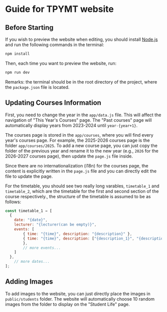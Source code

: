 # Guide for TPYMT website

## Before Starting

If you wish to preview the website when editing, you should install [Node.js](https://nodejs.org/) and run the following commands in the terminal:

```bash
npm install
```

Then, each time you want to preview the website, run:

```bash
npm run dev
```

Remarks: the terminal should be in the root directory of the project, where the `package.json` file is located.

## Updating Courses Information

First, you need to change the year in the `app/data.js` file. This will affect the navigation of "This Year's Courses" page. The "Past courses" page will automatically display years from 2023-2024 until `year-{year+1}`. 

The courses page is stored in the `app/courses`, where you will find every year's courses page. For example, the 2025-2026 courses page is the folder `app/courses/2025`. To add a new course page, you can just copy the folder of the previous year and rename it to the new year (e.g., `2026` for the 2026-2027 courses page), then update the `page.js` file inside.

Since there are no internationalization (i18n) for the courses page, the content is explicitly written in the `page.js` file and you can directly edit the file to update the page.

For the timetable, you should see two really long varables, `timetable_1` and `timetable_2`, which are the timetable for the first and second section of the course respectively., the structure of the timetable is assumed to be as follows:

```javascript
const timetable_1 = [
  {
    date: "{date}",
    lecturer: "{lecturer(can be empty)}",
    events: [
        { time: "{time}", description: "{description}" },
        { time: "{time}", description: ["{description_1}", "{description_2}", "{description_3}"] //if there are multiple descriptions, use an array
        },
        // more events...
    ]
  },
    // more dates...
];
```

## Adding Images

To add images to the website, you can just directly place the images in `public/students` folder. The website will automatically choose 10 random images from the folder to display on the "Student Life" page.
